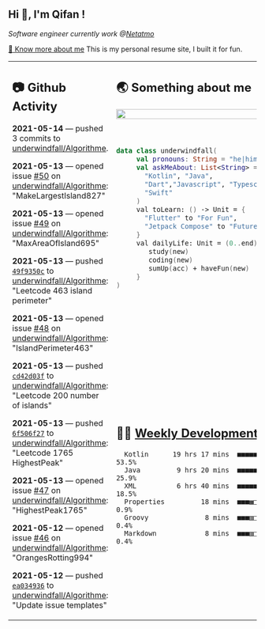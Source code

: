 <h2> Hi 👋, I'm Qifan ! </h2>
<p><em>Software engineer currently work @<a href="https://www.netatmo.com">Netatmo</a>
</em></p><p><a href="https://qifanyang.com/resume" target="_blank"> 🔭 Know more about me</a> This is my personal resume site, I built it for fun.</p>
<table><tr><td valign="top" rowspan="2">

 ## 📷 Github Activity
 <!-- githubActivity starts -->
  **2021-05-14** — pushed 3 commits to [underwindfall/Algorithme](https://api.github.com/repos/underwindfall/Algorithme).

  **2021-05-13** — opened issue [#50](https://api.github.com/repos/underwindfall/Algorithme/issues/50) on [underwindfall/Algorithme](https://api.github.com/repos/underwindfall/Algorithme): "MakeLargestIsland827"

  **2021-05-13** — opened issue [#49](https://api.github.com/repos/underwindfall/Algorithme/issues/49) on [underwindfall/Algorithme](https://api.github.com/repos/underwindfall/Algorithme): "MaxAreaOfIsland695"

  **2021-05-13** — pushed [`49f9350c`](https://api.github.com/repos/underwindfall/Algorithme/commits/49f9350ce7f3ba608467593b4148cb4f8a86d65c) to [underwindfall/Algorithme](https://api.github.com/repos/underwindfall/Algorithme): "Leetcode 463 island perimeter"

  **2021-05-13** — opened issue [#48](https://api.github.com/repos/underwindfall/Algorithme/issues/48) on [underwindfall/Algorithme](https://api.github.com/repos/underwindfall/Algorithme): "IslandPerimeter463"

  **2021-05-13** — pushed [`cd42d03f`](https://api.github.com/repos/underwindfall/Algorithme/commits/cd42d03f3b12202dd9c69db08fb0e804e193d4ed) to [underwindfall/Algorithme](https://api.github.com/repos/underwindfall/Algorithme): "Leetcode 200 number of islands"

  **2021-05-13** — pushed [`6f506f27`](https://api.github.com/repos/underwindfall/Algorithme/commits/6f506f272bd0612c856b9483255e8a01702a5664) to [underwindfall/Algorithme](https://api.github.com/repos/underwindfall/Algorithme): "Leetcode 1765 HighestPeak"

  **2021-05-13** — opened issue [#47](https://api.github.com/repos/underwindfall/Algorithme/issues/47) on [underwindfall/Algorithme](https://api.github.com/repos/underwindfall/Algorithme): "HighestPeak1765"

  **2021-05-12** — opened issue [#46](https://api.github.com/repos/underwindfall/Algorithme/issues/46) on [underwindfall/Algorithme](https://api.github.com/repos/underwindfall/Algorithme): "OrangesRotting994"

  **2021-05-12** — pushed [`ea034936`](https://api.github.com/repos/underwindfall/Algorithme/commits/ea0349369e6910ca20e6a05e5a32e1a6df380f2b) to [underwindfall/Algorithme](https://api.github.com/repos/underwindfall/Algorithme): "Update issue templates"
 <!-- githubActivity ends -->
 </td><td valign="top">

 ## 🌏 Something about me
 <!-- profile starts -->
 <a href="https://github.com/underwindfall" width="100%">
  <img src="https://github-readme-stats.vercel.app/api?username=underwindfall&show_icons=true&icon_color=805AD5&text_color=718096&bg_color=ffffff00&hide_title=true&include_all_commits=true&count_private=true&hide_border=true" width="100%"/>
 </a>
 <br/>
 <br/>
 <br/>
 
 ```kotlin
 data class underwindfall(
      val pronouns: String = "he|him",
      val askMeAbout: List<String> = listOf(
        "Kotlin", "Java", 
        "Dart","Javascript", "Typescript",
        "Swift"
      )
      val toLearn: () -> Unit = {
        "Flutter" to "For Fun",
        "Jetpack Compose" to "Future"
      }
      val dailyLife: Unit = (0..end).reduce { acc, new ->	
         study(new)	
         coding(new)	
         sumUp(acc) + haveFun(new)	
      }
 )
 ```
 <!-- profile ends -->
 </td></tr><tr><td valign="top">

 ## 🏊‍♂️ <a href="https://gist.github.com/underwindfall/377ee88ba1fabd1e93516e48ca9c61eb" target="_blank">Weekly Development Breakdown</a>
  <!-- codeTime starts -->
  ```text
    Kotlin      19 hrs 17 mins  ■■■■■■■■■■■■■■■■◱□□□□□□□  53.5%
    Java         9 hrs 20 mins  ■■■■■■■■■▦□□□□□□□□□□□□□□  25.9%
    XML          6 hrs 40 mins  ■■■■■■■■□□□□□□□□□□□□□□□□  18.5%
    Properties         18 mins  ■■■▦□□□□□□□□□□□□□□□□□□□□   0.9%
    Groovy              8 mins  ■■■▥□□□□□□□□□□□□□□□□□□□□   0.4%
    Markdown            8 mins  ■■■▥□□□□□□□□□□□□□□□□□□□□   0.4%
  ```
  <!-- codeTime starts -->
  </td></tr></table>